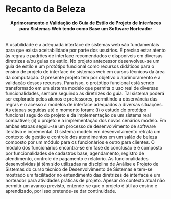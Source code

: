 # Recanto da Beleza
<b><center> Aprimoramento e Validação do Guia de Estilo de Projeto de Interfaces para Sistemas Web tendo como Base um Software Norteador</center></b>
<br><br>
A usabilidade e a adequada interface de sistemas web são fundamentais para que exista aceitabilidade por parte dos usuários. É preciso estar atento às regras e padrões de interface recomendados e disponíveis em diversas diretrizes e/ou guias de estilo. No projeto antecessor desenvolveu-se um guia de estilo e um protótipo funcional como recursos didáticos para o ensino de projeto de interface de sistemas web em cursos técnicos da área da computação. O presente projeto tem por objetivo o aprimoramento e a validação desses recursos. Para isso, o protótipo funcional está sendo transformado em um sistema modelo que permita o uso real de diversas funcionalidades, sempre seguindo as diretrizes do guia. Tal sistema poderá ser explorado pelos alunos e professores, permitindo a observância das regras e o acesso a modelos de interface adequados a diversas situações. As etapas seguidas até o momento foram: (i) o estudo do protótipo funcional seguido do projeto e da implementação de um sistema real compatível; (ii) o projeto e a implementação dos novos cenários modelo. Em ambas etapas seguiu-se um processo de desenvolvimento de software iterativo e incremental. O sistema modelo em desenvolvimento retrata um contexto de gestão e controle dos atendimentos em um salão de beleza composto por um módulo para os funcionários e outro para clientes. O módulo dos funcionários encontra-se em fase de conclusão e é composto por funcionalidades de cadastros base, agendamento, registro de atendimento, controle de pagamento e relatório. As funcionalidades desenvolvidas já têm sido utilizadas na disciplina de Análise e Projeto de Sistemas do curso técnico de Desenvolvimento de Sistemas e tem-se mostrado um facilitador no entendimento das diretrizes de interface e um norteador para atividades práticas de projeto. Apesar do contexto atual não permitir um avanço previsto, entende-se que o projeto é útil ao ensino e aprendizado, por isso pretende-se dar continuidade.
